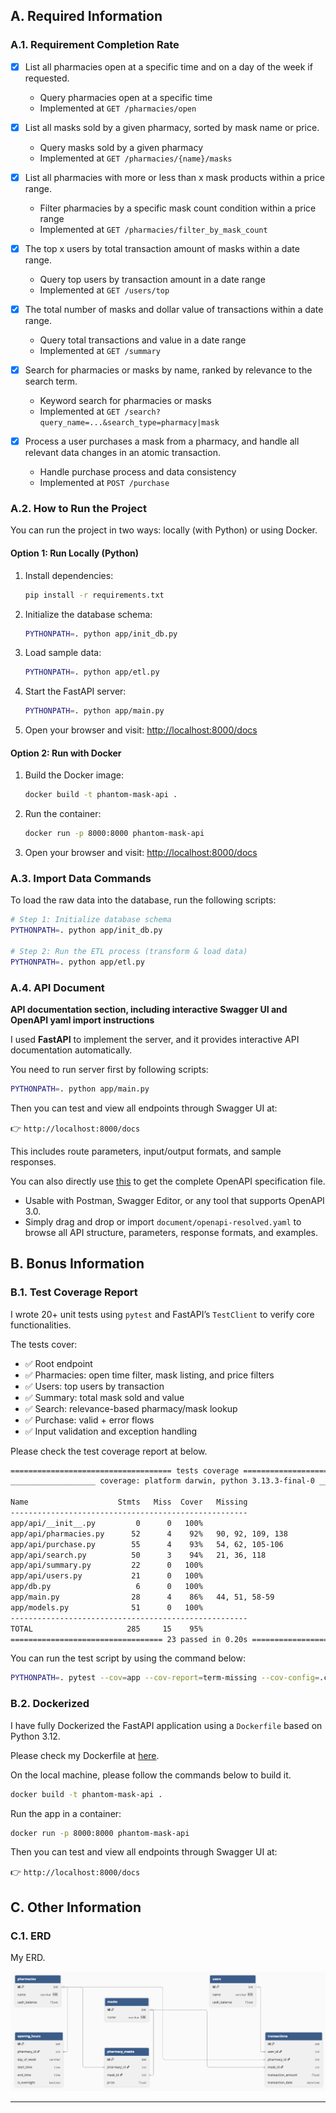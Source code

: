 ## A. Required Information
### A.1. Requirement Completion Rate

- [x] List all pharmacies open at a specific time and on a day of the week if requested.
  - Query pharmacies open at a specific time
  - Implemented at `GET /pharmacies/open`
  
- [x] List all masks sold by a given pharmacy, sorted by mask name or price.  
  - Query masks sold by a given pharmacy
  - Implemented at `GET /pharmacies/{name}/masks`
  
- [x] List all pharmacies with more or less than x mask products within a price range.  
  - Filter pharmacies by a specific mask count condition within a price range
  - Implemented at `GET /pharmacies/filter_by_mask_count`
  
- [x] The top x users by total transaction amount of masks within a date range.
  - Query top users by transaction amount in a date range
  - Implemented at `GET /users/top`
  
- [x] The total number of masks and dollar value of transactions within a date range.  
  - Query total transactions and value in a date range
  - Implemented at `GET /summary`
  
- [x] Search for pharmacies or masks by name, ranked by relevance to the search term.  
  - Keyword search for pharmacies or masks
  - Implemented at `GET /search?query_name=...&search_type=pharmacy|mask`
  
- [x] Process a user purchases a mask from a pharmacy, and handle all relevant data changes in an atomic transaction.  
  - Handle purchase process and data consistency
  - Implemented at `POST /purchase`


### A.2. How to Run the Project

You can run the project in two ways: locally (with Python) or using Docker.

#### Option 1: Run Locally (Python)
1. Install dependencies:
   ```bash
   pip install -r requirements.txt
   ```
2. Initialize the database schema:
   ```bash
   PYTHONPATH=. python app/init_db.py
   ```
3. Load sample data:
   ```bash
   PYTHONPATH=. python app/etl.py
   ```
4. Start the FastAPI server:
   ```bash
   PYTHONPATH=. python app/main.py
   ```
5. Open your browser and visit: [http://localhost:8000/docs](http://localhost:8000/docs)

#### Option 2: Run with Docker
1. Build the Docker image:
   ```bash
   docker build -t phantom-mask-api .
   ```
2. Run the container:
   ```bash
   docker run -p 8000:8000 phantom-mask-api
   ```
3. Open your browser and visit: [http://localhost:8000/docs](http://localhost:8000/docs)


### A.3. Import Data Commands
To load the raw data into the database, run the following scripts:

```bash
# Step 1: Initialize database schema
PYTHONPATH=. python app/init_db.py

# Step 2: Run the ETL process (transform & load data)
PYTHONPATH=. python app/etl.py
```


### A.4. API Document

**API documentation section, including interactive Swagger UI and OpenAPI yaml import instructions**

I used **FastAPI** to implement the server, and it provides interactive API documentation automatically.

You need to run server first by following scripts:
```bash
PYTHONPATH=. python app/main.py
```

Then you can test and view all endpoints through Swagger UI at:

👉 `http://localhost:8000/docs`

This includes route parameters, input/output formats, and sample responses.

You can also directly use [this](./document/openapi-resolved.yaml) to get the complete OpenAPI specification file. 
- Usable with Postman, Swagger Editor, or any tool that supports OpenAPI 3.0.
- Simply drag and drop or import `document/openapi-resolved.yaml` to browse all API structure, parameters, response formats, and examples.


## B. Bonus Information
### B.1. Test Coverage Report

I wrote 20+ unit tests using `pytest` and FastAPI’s `TestClient` to verify core functionalities.

The tests cover:
- ✅ Root endpoint
- ✅ Pharmacies: open time filter, mask listing, and price filters
- ✅ Users: top users by transaction
- ✅ Summary: total mask sold and value
- ✅ Search: relevance-based pharmacy/mask lookup
- ✅ Purchase: valid + error flows
- ✅ Input validation and exception handling

Please check the test coverage report at below.
```bash
==================================== tests coverage ====================================
___________________ coverage: platform darwin, python 3.13.3-final-0 ___________________

Name                    Stmts   Miss  Cover   Missing
-----------------------------------------------------
app/api/__init__.py         0      0   100%
app/api/pharmacies.py      52      4    92%   90, 92, 109, 138
app/api/purchase.py        55      4    93%   54, 62, 105-106
app/api/search.py          50      3    94%   21, 36, 118
app/api/summary.py         22      0   100%
app/api/users.py           21      0   100%
app/db.py                   6      0   100%
app/main.py                28      4    86%   44, 51, 58-59
app/models.py              51      0   100%
-----------------------------------------------------
TOTAL                     285     15    95%
================================== 23 passed in 0.20s ==================================
```

You can run the test script by using the command below:

```bash
PYTHONPATH=. pytest --cov=app --cov-report=term-missing --cov-config=.coveragerc
```


### B.2. Dockerized

I have fully Dockerized the FastAPI application using a `Dockerfile` based on Python 3.12.

Please check my Dockerfile at [here](./Dockerfile).

On the local machine, please follow the commands below to build it.
```bash
docker build -t phantom-mask-api .
```

Run the app in a container:
```bash
docker run -p 8000:8000 phantom-mask-api
```

Then you can test and view all endpoints through Swagger UI at:

👉 `http://localhost:8000/docs`


## C. Other Information

### C.1. ERD

My ERD.

![ERD](./img/ERD.png)

---
